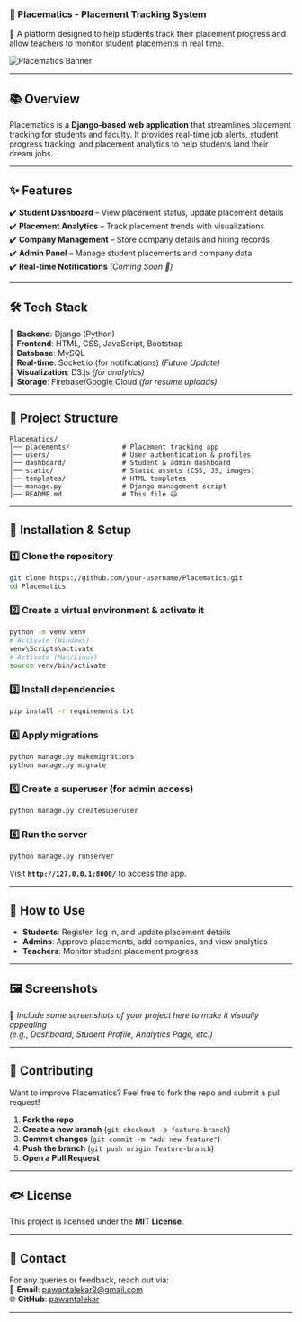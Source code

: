 ### **📌 Placematics - Placement Tracking System**
🚀 A platform designed to help students track their placement progress and allow teachers to monitor student placements in real time.

![Placematics Banner](https://via.placeholder.com/1000x400?text=Placematics+Placement+Tracking+System)

---

## **📚 Overview**
Placematics is a **Django-based web application** that streamlines placement tracking for students and faculty. It provides real-time job alerts, student progress tracking, and placement analytics to help students land their dream jobs.

---

## **✨ Features**
✔️ **Student Dashboard** – View placement status, update placement details  
✔️ **Placement Analytics** – Track placement trends with visualizations  
✔️ **Company Management** – Store company details and hiring records  
✔️ **Admin Panel** – Manage student placements and company data  
✔️ **Real-time Notifications** *(Coming Soon 🚀)*  

---

## **🛠️ Tech Stack**
🔹 **Backend**: Django (Python)  
🔹 **Frontend**: HTML, CSS, JavaScript, Bootstrap  
🔹 **Database**: MySQL  
🔹 **Real-time**: Socket.io (for notifications) *(Future Update)*  
🔹 **Visualization**: D3.js *(for analytics)*  
🔹 **Storage**: Firebase/Google Cloud *(for resume uploads)*  

---

## **📂 Project Structure**
```
Placematics/
│── placements/             # Placement tracking app
│── users/                  # User authentication & profiles
│── dashboard/              # Student & admin dashboard
│── static/                 # Static assets (CSS, JS, images)
│── templates/              # HTML templates
│── manage.py               # Django management script
│── README.md               # This file 😃
```

---

## **🚀 Installation & Setup**
### **1️⃣ Clone the repository**
```sh
git clone https://github.com/your-username/Placematics.git
cd Placematics
```

### **2️⃣ Create a virtual environment & activate it**
```sh
python -m venv venv
# Activate (Windows)
venv\Scripts\activate
# Activate (Mac/Linux)
source venv/bin/activate
```

### **3️⃣ Install dependencies**
```sh
pip install -r requirements.txt
```

### **4️⃣ Apply migrations**
```sh
python manage.py makemigrations
python manage.py migrate
```

### **5️⃣ Create a superuser (for admin access)**
```sh
python manage.py createsuperuser
```

### **6️⃣ Run the server**
```sh
python manage.py runserver
```
Visit **`http://127.0.0.1:8000/`** to access the app.

---

## **🎯 How to Use**
- **Students**: Register, log in, and update placement details  
- **Admins**: Approve placements, add companies, and view analytics  
- **Teachers**: Monitor student placement progress  

---

## **🖼️ Screenshots**
📌 *Include some screenshots of your project here to make it visually appealing*  
*(e.g., Dashboard, Student Profile, Analytics Page, etc.)*

---

## **🤝 Contributing**
Want to improve Placematics? Feel free to fork the repo and submit a pull request!  
1. **Fork the repo**  
2. **Create a new branch** (`git checkout -b feature-branch`)  
3. **Commit changes** (`git commit -m "Add new feature"`)  
4. **Push the branch** (`git push origin feature-branch`)  
5. **Open a Pull Request**  

---

## **🐟 License**
This project is licensed under the **MIT License**.  

---

## **📢 Contact**
For any queries or feedback, reach out via:  
📧 **Email**: pawantalekar2@gmail.com  
🌐 **GitHub**: [pawantalekar](https://github.com/pawantalekar)  

---

